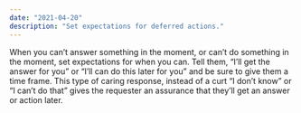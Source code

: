```yaml
---
date: "2021-04-20"
description: "Set expectations for deferred actions."
---
```


When you can’t answer something in the moment, or can’t do something in the moment, set expectations for when you can. Tell them, “I’ll get the answer for you” or “I’ll can do this later for you” and be sure to give them a time frame. This type of caring response, instead of a curt “I don’t know” or “I can’t do that” gives the requester an assurance that they’ll get an answer or action later.